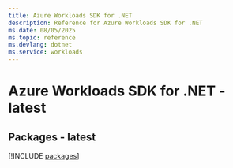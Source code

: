 ```yaml
---
title: Azure Workloads SDK for .NET
description: Reference for Azure Workloads SDK for .NET
ms.date: 08/05/2025
ms.topic: reference
ms.devlang: dotnet
ms.service: workloads
---
```

# Azure Workloads SDK for .NET - latest
## Packages - latest
[!INCLUDE [packages](workloads-index.md)]